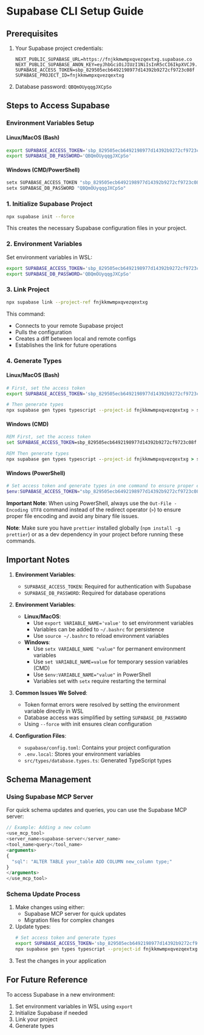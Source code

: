# Supabase CLI Setup Guide

## Prerequisites
1. Your Supabase project credentials:
   ```env
   NEXT_PUBLIC_SUPABASE_URL=https://fnjkkmwmpxqvezqextxg.supabase.co
   NEXT_PUBLIC_SUPABASE_ANON_KEY=eyJhbGciOiJIUzI1NiIsInR5cCI6IkpXVCJ9...
   SUPABASE_ACCESS_TOKEN=sbp_829505ecb6492198977d14392b9272cf9723c08f
   SUPABASE_PROJECT_ID=fnjkkmwmpxqvezqextxg
   ```
2. Database password: `QBQmOUyqqgJXCpSo`

## Steps to Access Supabase

### Environment Variables Setup

#### Linux/MacOS (Bash)
```bash
export SUPABASE_ACCESS_TOKEN='sbp_829505ecb6492198977d14392b9272cf9723c08f'
export SUPABASE_DB_PASSWORD='QBQmOUyqqgJXCpSo'
```

#### Windows (CMD/PowerShell)
```cmd
setx SUPABASE_ACCESS_TOKEN "sbp_829505ecb6492198977d14392b9272cf9723c08f"
setx SUPABASE_DB_PASSWORD "QBQmOUyqqgJXCpSo"
```

### 1. Initialize Supabase Project
```bash
npx supabase init --force
```
This creates the necessary Supabase configuration files in your project.

### 2. Environment Variables
Set environment variables in WSL:
```bash
export SUPABASE_ACCESS_TOKEN='sbp_829505ecb6492198977d14392b9272cf9723c08f'
export SUPABASE_DB_PASSWORD='QBQmOUyqqgJXCpSo'
```

### 3. Link Project
```bash
npx supabase link --project-ref fnjkkmwmpxqvezqextxg
```
This command:
- Connects to your remote Supabase project
- Pulls the configuration
- Creates a diff between local and remote configs
- Establishes the link for future operations

### 4. Generate Types

#### Linux/MacOS (Bash)
```bash
# First, set the access token
export SUPABASE_ACCESS_TOKEN='sbp_829505ecb6492198977d14392b9272cf9723c08f'

# Then generate types
npx supabase gen types typescript --project-id fnjkkmwmpxqvezqextxg > src/types/database.types.ts
```

#### Windows (CMD)
```cmd
REM First, set the access token
set SUPABASE_ACCESS_TOKEN=sbp_829505ecb6492198977d14392b9272cf9723c08f

REM Then generate types
npx supabase gen types typescript --project-id fnjkkmwmpxqvezqextxg > src/types/database.types.ts
```

#### Windows (PowerShell)
```powershell
# Set access token and generate types in one command to ensure proper encoding
$env:SUPABASE_ACCESS_TOKEN="sbp_829505ecb6492198977d14392b9272cf9723c08f"; npx supabase gen types typescript --project-id fnjkkmwmpxqvezqextxg | Out-File -Encoding UTF8 src/types/database.types.ts
```

**Important Note**: When using PowerShell, always use the `Out-File -Encoding UTF8` command instead of the redirect operator (`>`) to ensure proper file encoding and avoid any binary file issues.

**Note**: Make sure you have `prettier` installed globally (`npm install -g prettier`) or as a dev dependency in your project before running these commands.

## Important Notes
1. **Environment Variables**: 
   - `SUPABASE_ACCESS_TOKEN`: Required for authentication with Supabase
   - `SUPABASE_DB_PASSWORD`: Required for database operations

2. **Environment Variables**:
   - **Linux/MacOS**:
     - Use `export VARIABLE_NAME='value'` to set environment variables
     - Variables can be added to `~/.bashrc` for persistence
     - Use `source ~/.bashrc` to reload environment variables
   - **Windows**:
     - Use `setx VARIABLE_NAME "value"` for permanent environment variables
     - Use `set VARIABLE_NAME=value` for temporary session variables (CMD)
     - Use `$env:VARIABLE_NAME="value"` in PowerShell
     - Variables set with `setx` require restarting the terminal

3. **Common Issues We Solved**:
   - Token format errors were resolved by setting the environment variable directly in WSL
   - Database access was simplified by setting `SUPABASE_DB_PASSWORD`
   - Using `--force` with init ensures clean configuration

4. **Configuration Files**:
   - `supabase/config.toml`: Contains your project configuration
   - `.env.local`: Stores your environment variables
   - `src/types/database.types.ts`: Generated TypeScript types

## Schema Management

### Using Supabase MCP Server
For quick schema updates and queries, you can use the Supabase MCP server:
```typescript
// Example: Adding a new column
<use_mcp_tool>
<server_name>supabase-server</server_name>
<tool_name>query</tool_name>
<arguments>
{
  "sql": "ALTER TABLE your_table ADD COLUMN new_column type;"
}
</arguments>
</use_mcp_tool>
```

### Schema Update Process
1. Make changes using either:
   - Supabase MCP server for quick updates
   - Migration files for complex changes
2. Update types:
   ```bash
   # Set access token and generate types
   export SUPABASE_ACCESS_TOKEN='sbp_829505ecb6492198977d14392b9272cf9723c08f' && \
   npx supabase gen types typescript --project-id fnjkkmwmpxqvezqextxg > src/types/database.types.ts
   ```
3. Test the changes in your application

## For Future Reference
To access Supabase in a new environment:
1. Set environment variables in WSL using `export`
2. Initialize Supabase if needed
3. Link your project
4. Generate types

